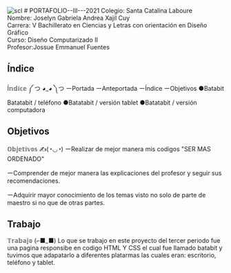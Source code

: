 ![scl](https://user-images.githubusercontent.com/69003016/129340058-7d752c64-b23a-450e-a4dd-13266d5d2a49.png) # PORTAFOLIO--III---2021
Colegio: Santa Catalina Laboure  
Nombre: Joselyn Gabriela Andrea Xajil Cuy   
Carrera: V Bachillerato en Ciencias y Letras con orientación en Diseño Gráfico  
Curso: Diseño Computarizado II  
Profesor:Jossue Emmanuel Fuentes  


## Índice
Í𝕟𝕕𝕚𝕔𝕖 ༼ つ ◕_◕ ༽つ
ーPortada 
ーAnteportada 
ーÍndice 
ーObjetivos 
      ●Batabit Batatabit / teléfono 
      ●Batatabit / versión tablet 
      ●Batatabit / versión computadora

## Objetivos
 𝕆𝕓𝕛𝕖𝕥𝕚𝕧𝕠𝕤 ✍(◔◡◔)
ーRealizar de mejor manera mis codigos "SER MAS ORDENADO"

ーComprender de mejor manera las explicaciones del profesor y seguir sus recomendaciones.

ーAdquirir mayor conocimiento de los temas visto no solo de parte de maestro si no que de otras partes.
 

## Trabajo
𝕋𝕣𝕒𝕓𝕒𝕛𝕠 (⌐■_■)
Lo que se trabajo en este proyecto del tercer periodo fue una pagina responsibe en codigo HTML Y CSS el cual fue llamado batabit y tuvimos que adapatarlo a diferentes platarmas las cuales eran: escritorio, teléfono y tablet.

